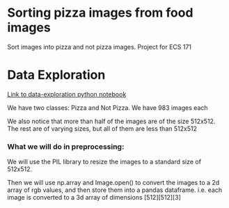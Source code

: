 # Sorting pizza images from food images
Sort images into pizza and not pizza images. Project for ECS 171


# Data Exploration
[Link to data-exploration python notebook](https://github.com/KaoushikMurugan/ecs-171-sort-pizza-images-project/tree/main/data-exploration.ipynb)

We have two classes: Pizza and Not Pizza. We have 983 images each

We also notice that more than half of the images are of the size 512x512. The rest are of varying sizes, but all of them are less than 512x512

### What we will do in preprocessing:

We will use the PIL library to resize the images to a standard size of 512x512.

Then we will use np.array and Image.open() to convert the images to a 2d array of rgb values, and then store them into a pandas dataframe.
i.e. each image is converted to a 3d array of dimensions [512][512][3]

